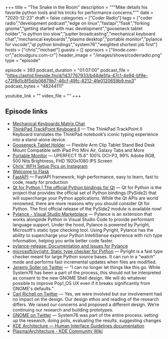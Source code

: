 +++
title = "The Snake in the Room"
description = """Mike details his favorite python tools and his tricks for performance concerns."""
date = "2020-12-23"
draft = false
categories = ["Coder Radio"]
tags = ["coder radio","development podcast","edge on linux","fastapi","flask","forking gnome","getting started with mac development","gooseneck tablet holder","is python too slow","jupiter broadcasting","mechanical keyboard chat","mechanical keyboards","plasma desktop","portable monitor","pylance for vscode","qt python bindings","system76","weighted shortest job first"]
hosts = ["chris","michael"]
guests = []
sponsors = ["linode.com-cr","acloudguru.com-cr"]
header_image = "/images/shows/coderradio.png"
type = "episode"

episode = 393
podcast_duration = "01:07:00"
podcast_file = "https://aphid.fireside.fm/d/1437767933/b44de5fa-47c1-4e94-bf9e-c72f8d1c8f5d/b06879b7-46cf-49fc-8212-4fe0120659b9.mp3"
podcast_bytes = "48244111"

youtube_link = ""
video_file = ""
+++

## Episode links

  * [Mechanical Keyboards Matrix Chat](https://bit.ly/3mDmW6n "Mechanical Keyboards Matrix Chat")
  * [ThinkPad TrackPoint Keyboard II](https://www.lenovo.com/us/en/accessories-and-monitors/keyboards-and-mice/keyboards/KBD-BO-TrackPoint-KBD-US-English/p/4Y40X49493 "ThinkPad TrackPoint Keyboard II") — The ThinkPad TrackPoint II Keyboard translates the ThinkPad notebook’s iconic typing experience into a stand-alone device.
  * [Gooseneck Tablet Holder](https://www.amazon.com/dp/B078M61HHB/ref=cm_sw_r_cp_apa_fabc_.gb3Fb7EF6PJT?_encoding=UTF8&psc=1&pldnSite=1 "Gooseneck Tablet Holder") — Flexible Arm Clip Tablet Stand Bed Desk Mount Compatible with iPad Pro Mini Air, Galaxy Tabs and More
  * [Portable Monitor](https://www.amazon.com/dp/B08CVQ5SD9/ref=cm_sw_r_cp_apa_fabc_clb3FbRS6JQXR?_encoding=UTF8&psc=1&pldnSite=1 "Portable Monitor") — UPERFECT 15.6" 100% DCI-P3, 99% Adobe RGB, 500 Nits Brightness, FHD 1920x1080 IPS Screen
  * [Chris’ WFH Setup Pics on Instagram](https://www.instagram.com/p/CJEu0mwJuYX/ "Chris’ WFH Setup Pics on Instagram")
  * [Welcome to Flask](https://flask.palletsprojects.com/en/1.1.x/ "Welcome to Flask")
  * [FastAPI](https://fastapi.tiangolo.com/ "FastAPI") — FastAPI framework, high performance, easy to learn, fast to code, ready for production
  * [Qt for Python | The official Python bindings for Qt](https://www.qt.io/qt-for-python "Qt for Python | The official Python bindings for Qt") — Qt for Python is the project that provides the official set of Python bindings (PySide2) that will supercharge your Python applications. While the Qt APIs are world renowned, there are more reasons why you should consider Qt for Python. The first official release of the PySide2 module is available now!
  * [Pylance - Visual Studio Marketplace](https://marketplace.visualstudio.com/items?itemName=ms-python.vscode-pylance "Pylance - Visual Studio Marketplace") — Pylance is an extension that works alongside Python in Visual Studio Code to provide performant language support. Under the hood, Pylance is powered by Pyright, Microsoft's static type checking tool. Using Pyright, Pylance has the ability to supercharge your Python IntelliSense experience with rich type information, helping you write better code faster.
  * [pylance-release: Documentation and issues for Pylance](https://github.com/microsoft/pylance-release "pylance-release: Documentation and issues for Pylance")
  * [microsoft/pyright: Static type checker for Python](https://github.com/microsoft/pyright "microsoft/pyright: Static type checker for Python") — Pyright is a fast type checker meant for large Python source bases. It can run in a “watch” mode and performs fast incremental updates when files are modified.
  * [Jeremy Soller on Twitter](https://twitter.com/jeremy_soller/status/1340659344153608193?s=21 "Jeremy Soller on Twitter") — "I can no longer let things like this go. While System76 has been a part of the process, this should not be interpreted as consent to the new GNOME Shell design. We will do whatever possible to improve Pop!_OS UX even if it breaks significantly from GNOME's defaults." 
  * [Carl Richell on Twitter](https://twitter.com/carlrichell/status/1340708030388715521 "Carl Richell on Twitter") — Yes, we were involved but our involvement had no impact on the design. Our design ethos and reading of the research differs. We raised our concerns and proposed a different design. We’re continuing our research and building prototypes.
  * [GNOME on Twitter](https://twitter.com/gnome/status/1340081460909379585 "GNOME on Twitter") — System76 was part of the entire process: setting up the research, doing polls, evaluating the results, suggesting changes
  * [KDE Architecture — Human Interface Guidelines documentation](https://hig.kde.org/introduction/architecture.html "KDE Architecture — Human Interface Guidelines documentation")
  * [Plasma/Architecture - KDE Community Wiki](https://community.kde.org/Plasma/Architecture "Plasma/Architecture - KDE Community Wiki")

